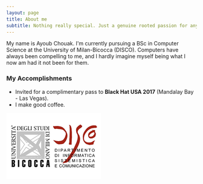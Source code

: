 ```yaml
---
layout: page
title: About me
subtitle: Nothing really special. Just a genuine rooted passion for anything that coffee can turn into code.
---
```


My name is Ayoub Chouak. I'm currently pursuing a BSc in Computer Science at the University of Milan-Bicocca (DISCO).
Computers have always been compelling to me, and I hardly imagine myself being what I now am had it not been for them.

### My Accomplishments

- Invited for a complimentary pass to **Black Hat USA 2017** (Mandalay Bay - Las Vegas).
- I make good coffee.

 ![Departement of Information Systems & Communication](/img/disco.png)
